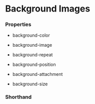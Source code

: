 # Background Images

### Properties

- background-color

- background-image

- background-repeat

- background-position

- background-attachment

- background-size 

### Shorthand

